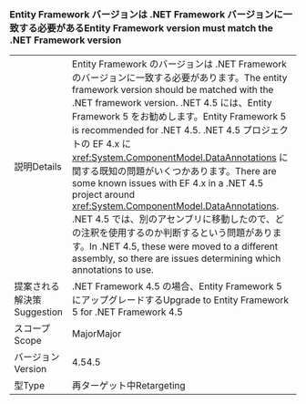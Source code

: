 ### <a name="entity-framework-version-must-match-the-net-framework-version"></a><span data-ttu-id="773a3-101">Entity Framework バージョンは .NET Framework バージョンに一致する必要がある</span><span class="sxs-lookup"><span data-stu-id="773a3-101">Entity Framework version must match the .NET Framework version</span></span>

|   |   |
|---|---|
|<span data-ttu-id="773a3-102">説明</span><span class="sxs-lookup"><span data-stu-id="773a3-102">Details</span></span>|<span data-ttu-id="773a3-103">Entity Framework のバージョンは .NET Framework のバージョンに一致する必要があります。</span><span class="sxs-lookup"><span data-stu-id="773a3-103">The entity framework version should be matched with the .NET framework version.</span></span> <span data-ttu-id="773a3-104">.NET 4.5 には、Entity Framework 5 をお勧めします。</span><span class="sxs-lookup"><span data-stu-id="773a3-104">Entity Framework 5 is recommended for .NET 4.5.</span></span> <span data-ttu-id="773a3-105">.NET 4.5 プロジェクトの EF 4.x に <xref:System.ComponentModel.DataAnnotations> に関する既知の問題がいくつかあります。</span><span class="sxs-lookup"><span data-stu-id="773a3-105">There are some known issues with EF 4.x in a .NET 4.5 project around <xref:System.ComponentModel.DataAnnotations>.</span></span> <span data-ttu-id="773a3-106">.NET 4.5 では、別のアセンブリに移動したので、どの注釈を使用するのか判断するという問題があります。</span><span class="sxs-lookup"><span data-stu-id="773a3-106">In .NET 4.5, these were moved to a different assembly, so there are issues determining which annotations to use.</span></span>|
|<span data-ttu-id="773a3-107">提案される解決策</span><span class="sxs-lookup"><span data-stu-id="773a3-107">Suggestion</span></span>|<span data-ttu-id="773a3-108">.NET Framework 4.5 の場合、Entity Framework 5 にアップグレードする</span><span class="sxs-lookup"><span data-stu-id="773a3-108">Upgrade to Entity Framework 5 for .NET Framework 4.5</span></span>|
|<span data-ttu-id="773a3-109">スコープ</span><span class="sxs-lookup"><span data-stu-id="773a3-109">Scope</span></span>|<span data-ttu-id="773a3-110">Major</span><span class="sxs-lookup"><span data-stu-id="773a3-110">Major</span></span>|
|<span data-ttu-id="773a3-111">バージョン</span><span class="sxs-lookup"><span data-stu-id="773a3-111">Version</span></span>|<span data-ttu-id="773a3-112">4.5</span><span class="sxs-lookup"><span data-stu-id="773a3-112">4.5</span></span>|
|<span data-ttu-id="773a3-113">型</span><span class="sxs-lookup"><span data-stu-id="773a3-113">Type</span></span>|<span data-ttu-id="773a3-114">再ターゲット中</span><span class="sxs-lookup"><span data-stu-id="773a3-114">Retargeting</span></span>|

